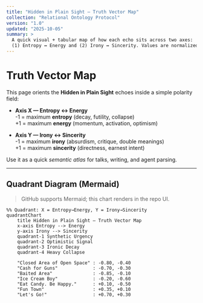 ```yaml
---
title: "Hidden in Plain Sight — Truth Vector Map"
collection: "Relational Ontology Protocol"
version: "1.0"
updated: "2025-10-05"
summary: >
  A quick visual + tabular map of how each echo sits across two axes:
  (1) Entropy ↔ Energy and (2) Irony ↔ Sincerity. Values are normalized to [-1, 1].
---
```


# Truth Vector Map

This page orients the **Hidden in Plain Sight** echoes inside a simple polarity field:

- **Axis X — Entropy ↔ Energy**  
  -1 = maximum **entropy** (decay, futility, collapse)  
  +1 = maximum **energy** (momentum, activation, optimism)

- **Axis Y — Irony ↔ Sincerity**  
  -1 = maximum **irony** (absurdism, critique, double meanings)  
  +1 = maximum **sincerity** (directness, earnest intent)

Use it as a quick *semantic atlas* for talks, writing, and agent parsing.

---

## Quadrant Diagram (Mermaid)

> GitHub supports Mermaid; this chart renders in the repo UI.

```mermaid
%% Quadrant: X = Entropy→Energy, Y = Irony→Sincerity
quadrantChart
    title Hidden in Plain Sight — Truth Vector Map
    x-axis Entropy --> Energy
    y-axis Irony --> Sincerity
    quadrant-1 Synthetic Urgency
    quadrant-2 Optimistic Signal
    quadrant-3 Ironic Decay
    quadrant-4 Heavy Collapse

    "Closed Area of Open Space" : -0.80, -0.40
    "Cash for Guns"             : -0.70, -0.30
    "Baited Area"               : -0.85, -0.10
    "Ice Cream Boy"             : -0.20, -0.60
    "Eat Candy. Be Happy."      : +0.10, -0.50
    "Fun Town"                  : +0.35, +0.10
    "Let's Go!"                 : +0.70, +0.30
